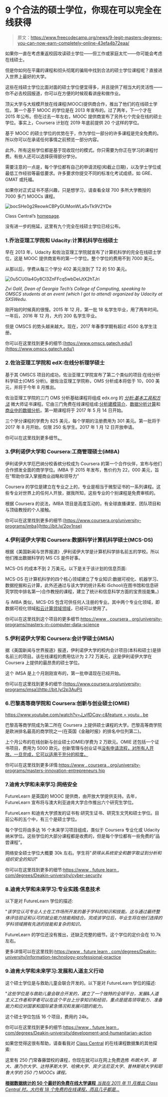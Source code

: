 # 9 个合法的硕士学位，你现在可以完全在线获得

> 原文：<https://www.freecodecamp.org/news/9-legit-masters-degrees-you-can-now-earn-completely-online-43efa4b72eaa/>

如果你一直在考虑重返校园攻读硕士学位——但工作或家庭太忙——你可能会考虑在线硕士。

但是你如何在平庸的课程和彻头彻尾的骗局中找到合法的硕士学位课程呢？直接进入世界上最好的大学。

这些在线硕士学位比面对面的硕士学位便宜得多，并且提供了相当大的灵活性——你不必去校园报道，你可以在方便的时候观看讲座和做作业。

顶尖大学与大规模开放在线课程(MOOC)提供商合作，推出了他们的在线硕士学位。第一个基于 MOOC 的学位是在 2013 年宣布的。过了两年，下一个才在 2015 年公布。但在过去一年左右，MOOC 提供商宣布了另外七个完全在线的硕士学位。事实上，Coursera 计划在 2019 年底前提供 20 个这样的学位。

基于 MOOC 的硕士学位的优势在于，作为学位一部分的许多课程是完全免费的。所以你可以在承诺任何事情之前预览一部分内容。

此外，所有这些学位都是基于现收现付的模式。你只需要为你正在学习的课程付费。有些人还可以选择获得部分学分。

需要注意的一点是，每个学位都有自己的申请流程(和截止日期)，以及学士学位或最低工作经验等最低要求。许多要求你提交不同的标准化考试成绩，如 GRE、GMAT 或托福。

如果你对正式证书不感兴趣，只是想学习，请查看全球 700 多所大学教授的 7000 多门 MOOCs 课程。

![bocSHe0g2ReowkCBPyGUMonWLa5vTk9V2YDe](img/519421dc4ad3852ff6bcb24fdf3e621d.png)

Class Central’s [homepage](https://www.class-central.com/).

没有进一步的拖延，这里有九个完全在线硕士学位已经公布。

### 1.乔治亚理工学院和 Udacity:计算机科学在线硕士

早在 2013 年，Udacity 和佐治亚理工学院就宣布了计算机科学的完全在线硕士学位，这是 MOOC 提供商宣布的第一个学位。整个学位的费用不到 7000 美元。

从那以后，学费从每三个学分 402 美元涨到了 T2 的 510 美元。

![0u5CU0la4Gy8Cl3ZnFFcq5wbDeIJtX2hTJri](img/f47e777d64485196937017cbbf9bfc13.png)

*Zvi Galil, Dean of Georgia Tech’s College of Computing, speaking to OMSCS students at an event (which I got to attend) organized by Udacity at SXSWedu.*

刚开始的时候真的很慢。2015 年 12 月，第一批 18 名学生毕业，用了两年时间。一年后，2016 年 12 月，大约 200 名学生毕业。

但是 OMSCS 的势头越来越大。现在，2017 年春季学期有超过 4500 名学生注册。

你可以在这里找到更多的细节:[https://www.omscs.gatech.edu/](https://www.omscs.gatech.edu/)

### 2.佐治亚理工学院和 edX:在线分析理学硕士

基于其 OMSCS 项目的成功，佐治亚理工学院宣布了第二个类似的项目:在线分析科学硕士(OMS 分析)。据佐治亚理工学院称，OMS 分析成本将低于 10，000 美元，并将于今年 8 月推出。

佐治亚理工学院的三门 OMS 分析基础课程将组成 edx.org 的 *[分析:基本工具和方法](https://www.edx.org/micromasters/analytics-essential-tools-methods)* 微大师证书课程。它由三门免费在线课程组成:[分析建模简介](https://www.class-central.com/mooc/8217/edx-introduction-to-analytics-modeling)、[数据分析计算](https://www.class-central.com/mooc/8223/edx-computing-for-data-analysis)和[商业中的数据分析](https://www.class-central.com/mooc/8222/edx-data-analytics-in-business)。第一期课程将于 2017 年 5 月 14 日开始。

三个学分课程的学费为 825 美元，每个学期的注册费用为 301 美元。第一批将于 2017 年 8 月开始，仅限 250 名学生。2017 年 1 月 12 日开放申请。

你可以在这里找到更多细节[。](https://pe.gatech.edu/online-masters-degrees/online-master-science-analytics)

### 3.伊利诺伊大学和 Coursera:工商管理硕士(iMBA)

伊利诺伊大学厄巴纳分校香槟分校成为 Coursera 的第一个合作伙伴，宣布与他们合作颁发全面的商学学位。iMBA 于 2015 年发布，售价约为 22，000 美元，旨在“帮助你深入掌握商业战略和领导力”

Coursera 的学位是建立在专业之上的，专业是相当于微型证书的一系列课程。这些专业对世界上的任何人开放，据我所知，这些专业的个别课程是免费审核的。

根据 Coursera 的说法，iMBA 项目是高度互动的，有全球直播课堂、团队项目和与顶级教授的个人接触。

你可以在这里找到更多的细节:[https://www.coursera.org/university-programs/imba](http://bit.ly/2ov1nse)

### 4.伊利诺伊大学和 Coursera:数据科学计算机科学硕士(MCS-DS)

根据《美国新闻与世界报道》,伊利诺伊大学是计算机科学排名前五的学校。所以他们推出数据科学的 MS CS 是件好事。

MCS-DS 的成本不到 2 万美元。以下是关于该计划的信息页面:

MCS-DS 在计算机科学的四个核心领域建立了专业知识:数据可视化、机器学习、数据挖掘和云计算，此外还通过与该大学的统计系和 iSchool(在图书馆和信息研究学院中排名第一)合作教授的课程，建立了统计和信息科学方面的宝贵技能集。)

与 iMBA 类似，MCS-DS 包含可供任何人注册的专业。其中两个专业化领域，即数据可视化领域[和云计算领域](http://bit.ly/2piOh1t)[领域](http://bit.ly/2piJq02)，已经可以使用了。

你可以在这里找到这个项目的更多细节:[https://www . coursera . org/university-programs/masters-in-computer-data-science](http://bit.ly/2nNdJit)

### 5.伊利诺伊大学和 Coursera:会计学硕士(iMSA)

据《美国新闻与世界报道》报道，伊利诺伊大学的校内会计项目(本科和硕士)是排名前三的项目。该在线课程的费用估计为 2.72 万美元，这是伊利诺伊大学在 Coursera 上提供的最昂贵的硕士学位。

这个 iMSA 是上个月刚刚宣布的，第一批申请现在已经开始。

你可以在这里找到更多的细节:[https://www.coursera.org/university-programs/imsa](http://bit.ly/2p3AuPj)

### 6.巴黎高等商学院和 Coursera:创新与创业硕士(OMIE)

[https://www.youtube.com/watch?v=J_vlfDCqv-c&feature = youtu . be](https://www.youtube.com/watch?v=J_vlfDCqv-c&feature=youtu.be)

巴黎高等商学院成为第二所在 Coursera 上提供硕士课程的大学。巴黎高等商学院是欧洲排名最高的商学院之一(在英国《金融时报》的排名中位列第二)。

上个月公布的在线创新与创业硕士(OMIE)学费为 2 万欧元。OMIE 还包括一个证书项目，费用为 5000 欧元。创新管理与创业证书[没有申请流程，对所有人开放。一旦完成，它可以适用于充分的程度。](http://bit.ly/2xcsvTa)

你可以在这里找到更多详情:[https://www . coursera . org/university-programs/masters-innovation-entrepreneurs hip](http://bit.ly/2ozyEnZ)

### 7.迪肯大学和未来学习:网络安全

FutureLearn 是英国的 MOOC 提供商，由开放大学提供支持。去年，FutureLearn 宣布将与澳大利亚迪肯大学合作推出六个研究生学位。

FutureLearn 和迪肯大学颁发的证书有:研究生证书、研究生文凭和硕士学位。目前公布的五个中，有三个是硕士学位。

每个学位将由多达 16 个未来学习项目组成，类似于 Coursera 专业化或 Udacity 纳米学位。这些学位的大部分课程都是收费的，但是每个学位都有一些免费的“品尝课程”。

网络安全硕士学位大概要 30k 左右。学生将"*获得从系统安全和数字取证到分析和组织安全的知识*"

你可以在这里找到更多的细节:[https://www . future learn . com/degrees/Deakin-university/cyber-security](https://www.futurelearn.com/degrees/deakin-university/cyber-security)

### 8.迪肯大学和未来学习:专业实践:信息技术

以下是对 FutureLearn 学位的描述:

"*该学位认可专业人士在工作场所开发的基于学科的知识和技能。这与通过最终整体评估验证和认可的就业能力技能相结合。完成该学位后，毕业生将在他们选择的学科领域拥有先进的技能和复杂的知识。*

FutureLearn 的学位还没有推出，还缺乏完整的细节。这个学位的定价会在 10.7k 左右。

更多详情可以在这里找到:[https://www . future learn . com/degrees/Deakin-university/information-technology-professional-practice](https://www.futurelearn.com/degrees/deakin-university/information-technology-professional-practice)

### 9.迪肯大学和未来学习:发展和人道主义行动

这个硕士学位是与救助儿童会联合开发的。以下是对 FutureLearn 学位的描述:

"*这些学位是与救助儿童会联合开发的，建立了一个独特的全球平台，发展&人道主义工作者和学者可以在这个平台上分享知识和经验，重点是提高领导能力、准备能力和应对国家和国际紧急情况和发展问题的能力。*

这个硕士学位包括 16 个项目，费用约 24k。

你可以在这里找到更多的细节:[https://www . future learn . com/degrees/Deakin-university/development-and-humanitarian-action](https://www.futurelearn.com/degrees/deakin-university/development-and-humanitarian-action)

如果您觉得这很有帮助，请查看我对 [Class Central](https://www.class-central.com/) 的在线课程数据集的其他探索:

这里有 250 门常春藤盟校的课程，你现在就可以在网上免费选修
*布朗大学、哥大、康乃尔大学、达特茅斯大学、哈佛大学、宾夕法尼亚大学、普林斯顿大学和耶鲁大学的 250 门 MOOCs 课程。*

[**根据数据统计的 50 个最好的免费在线大学课程**
*当我在 2011 年 11 月推出 Class Central 时，大约有 18 个免费的在线课程，而且几乎都是…*](https://www.freecodecamp.org/news/the-data-dont-lie-here-are-the-50-best-free-online-university-courses-of-all-time-b2d9a64edfac/)